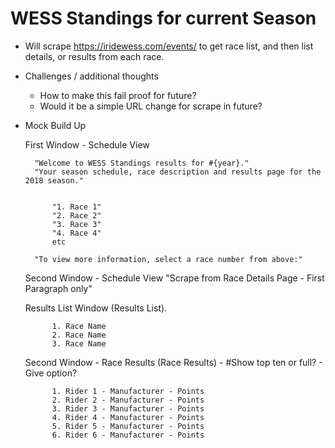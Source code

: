 # WESS Standings for current Season

- Will scrape https://iridewess.com/events/ to get race list, and then list details, or results from each race.

- Challenges / additional thoughts
	- How to make this fail proof for future?
	- Would it be a simple URL change for scrape in future?


- Mock Build Up

	First Window - Schedule View

		"Welcome to WESS Standings results for #{year}."
		"Your season schedule, race description and results page for the 2018 season."
		

			"1. Race 1"
			"2. Race 2"
			"3. Race 3"
			"4. Race 4"
			etc

		"To view more information, select a race number from above:"


	Second Window - Schedule View
		"Scrape from Race Details Page - First Paragraph only"




	Results List Window (Results List). 

			1. Race Name
			2. Race Name
			3. Race Name


	Second Window - Race Results (Race Results) - #Show top ten or full? - Give option?

			1. Rider 1 - Manufacturer - Points
			2. Rider 2 - Manufacturer - Points
			3. Rider 3 - Manufacturer - Points
			4. Rider 4 - Manufacturer - Points
			5. Rider 5 - Manufacturer - Points
			6. Rider 6 - Manufacturer - Points

